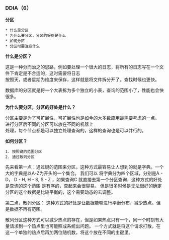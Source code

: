 ### DDIA（6）

**分区**

	* 什么是分区
	* 为什么要分区，分区的好处是什么
	* 如何分区
	* 分区时要注意什么



**什么是分区？**

这是一种分而治之的思路，例如要处理一个很大的日志，将所有的日志写在一个文件下肯定是不合适的，这时需要将日志   
按照天，或者星期为维度来保存，这样就是将文件拆分开了。查找时候也更快。  

数据库的分区就是将一个大表拆为多个独立的小表，查询的范围小了，性能也会快很多。

**为什么要分区，分区的好处是什么？**

分区主要是为了可扩展性，可扩展性也是如今的大多数应用最需要考虑的一点。 进行分区后不同的分区可以放在不同的机器上   
处理，每个节点都是可以独立处理查询的，这样的查询也是可以并行的。

**如何分区？**

    1. 按照键的范围分区
    2. 通过散列分区

先来看第一点：通过键的范围来分区。这种方式最容易让人想到的就是字典。一个大的字典是以A-Z为开头的一个集合。 我们可以 
将字典分为四个区域，分别是A - D， D - H, H - S, S - Z ，如果查询C 就直接去第一个分区查询，这种方式的好处是查询的这个范围
是有序的，查起来会很容易。 
但是很多时候是无法很好的确定分区的这个数据是比较平衡的，这个需要动态的去调整。

第二点，散列分区： 这种方式的好处是让数据能够进行平衡分布，减少热点。但是数据不再有范围。

散列分区这种方式可以减少热点的存在，但是如果热点只有一个，同一个时刻有大量请求到一个热点里也可能照成系统出问题。
一个方式就是将这个请求打散，在这一个单独的热点后再加两位随机数，将这个放在不同的主键里。



